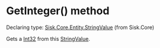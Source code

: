 <!--

Copyrights 2023 Sisk Framework - CypherPotato
Published under MIT license

!!! DO NOT EDIT THIS FILE !!!
This file was generated by a tool in the Sisk package. To edit the information in this documentation,
edit the XML documentation present in the Sisk source code.

-->


# GetInteger() method

Declaring type: [Sisk.Core.Entity.StringValue](/spec/Sisk.Core.Entity.StringValue.md) (from Sisk.Core)


Gets a <a href="https://learn.microsoft.com/en-us/dotnet/api/System.Int32">Int32</a> from this <a href="/spec/Sisk.Core.Entity.StringValue.md">StringValue</a>.

